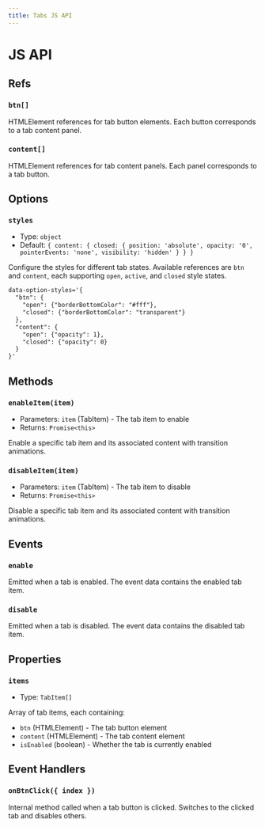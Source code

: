 ```yaml
---
title: Tabs JS API
---
```


# JS API

## Refs

### `btn[]`

HTMLElement references for tab button elements. Each button corresponds to a tab content panel.

### `content[]`

HTMLElement references for tab content panels. Each panel corresponds to a tab button.

## Options

### `styles`

- Type: `object`
- Default: `{ content: { closed: { position: 'absolute', opacity: '0', pointerEvents: 'none', visibility: 'hidden' } } }`

Configure the styles for different tab states. Available references are `btn` and `content`, each supporting `open`, `active`, and `closed` style states.

```html
data-option-styles='{
  "btn": {
    "open": {"borderBottomColor": "#fff"},
    "closed": {"borderBottomColor": "transparent"}
  },
  "content": {
    "open": {"opacity": 1},
    "closed": {"opacity": 0}
  }
}'
```

## Methods

### `enableItem(item)`

- Parameters: `item` (TabItem) - The tab item to enable
- Returns: `Promise<this>`

Enable a specific tab item and its associated content with transition animations.

### `disableItem(item)`

- Parameters: `item` (TabItem) - The tab item to disable
- Returns: `Promise<this>`

Disable a specific tab item and its associated content with transition animations.

## Events

### `enable`

Emitted when a tab is enabled. The event data contains the enabled tab item.

### `disable`

Emitted when a tab is disabled. The event data contains the disabled tab item.

## Properties

### `items`

- Type: `TabItem[]`

Array of tab items, each containing:
- `btn` (HTMLElement) - The tab button element
- `content` (HTMLElement) - The tab content element
- `isEnabled` (boolean) - Whether the tab is currently enabled

## Event Handlers

### `onBtnClick({ index })`

Internal method called when a tab button is clicked. Switches to the clicked tab and disables others.
